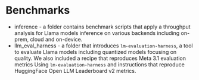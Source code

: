 # Benchmarks

* inference - a folder contains benchmark scripts that apply a throughput analysis for Llama models inference on various backends including on-prem, cloud and on-device.
* llm_eval_harness - a folder that introduces `lm-evaluation-harness`, a tool to evaluate Llama models including quantized models focusing on quality. We also included a recipe that reproduces Meta 3.1 evaluation metrics Using `lm-evaluation-harness` and instructions that reproduce HuggingFace Open LLM Leaderboard v2 metrics.
